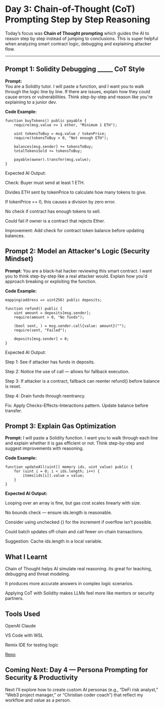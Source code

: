 #  Day 3: Chain-of-Thought (CoT) Prompting Step by Step Reasoning

Today’s focus was **Chain of Thought prompting** which guides the AI to reason step by step instead of jumping to conclusions. This is super helpful when analyzing smart contract logic, debugging and explaining attacker flow.

---

##  Prompt 1: Solidity Debugging _____ CoT Style

**Prompt:**  
You are a Solidity tutor. I will paste a function, and I want you to walk through the logic line by line. If there are issues, explain how they could cause errors or vulnerabilities. Think step-by-step and reason like you're explaining to a junior dev.



**Code Example:**
```solidity
function buyTokens() public payable {
    require(msg.value >= 1 ether, "Minimum 1 ETH");

    uint tokensToBuy = msg.value / tokenPrice;
    require(tokensToBuy > 0, "Not enough ETH");

    balances[msg.sender] += tokensToBuy;
    totalTokensSold += tokensToBuy;

    payable(owner).transfer(msg.value);
}

```
Expected AI Output:

Check: Buyer must send at least 1 ETH.

Divides ETH sent by tokenPrice to calculate how many tokens to give.

If tokenPrice == 0, this causes a division by zero error.

No check if contract has enough tokens to sell.

Could fail if owner is a contract that rejects Ether.

Improvement: Add check for contract token balance before updating balances.



## Prompt 2: Model an Attacker's Logic (Security Mindset)

**Prompt**:
You are a black-hat hacker reviewing this smart contract. I want you to think step-by-step like a real attacker would. Explain how you'd approach breaking or exploiting the function.

**Code Example:**
```solidity
mapping(address => uint256) public deposits;

function refund() public {
    uint amount = deposits[msg.sender];
    require(amount > 0, "No funds");

    (bool sent, ) = msg.sender.call{value: amount}("");
    require(sent, "Failed");

    deposits[msg.sender] = 0;
}

```
Expected AI Output:

Step 1: See if attacker has funds in deposits.

Step 2: Notice the use of call — allows for fallback execution.

Step 3: If attacker is a contract, fallback can reenter refund() before balance is reset.

Step 4: Drain funds through reentrancy.

Fix: Apply Checks-Effects-Interactions pattern. Update balance before transfer.


## Prompt 3: Explain Gas Optimization 
**Prompt:** 
I will paste a Solidity function. I want you to walk through each line and explain whether it is gas efficient or not. Think step-by-step and suggest improvements with reasoning.

**Code Example:**
```solidity
function updateAll(uint[] memory ids, uint value) public {
    for (uint i = 0; i < ids.length; i++) {
        items[ids[i]].value = value;
    }
}

```
**Expected AI Output:**

Looping over an array is fine, but gas cost scales linearly with size.

No bounds check — ensure ids.length is reasonable.

Consider using unchecked {} for the increment if overflow isn't possible.

Could batch updates off-chain and call fewer on-chain transactions.

Suggestion: Cache ids.length in a local variable.


## What I Learnt

Chain of Thought helps AI simulate real reasoning. its great for teaching, debugging and threat modeling.

It produces more accurate answers in complex logic scenarios.

Applying CoT with Solidity makes LLMs feel more like mentors or security partners.


## Tools Used
OpenAI Claude

VS Code with WSL

Remix IDE for testing logic


[Repo](github.com/sortlight/ai-prompt-learning)

## Coming Next: Day 4 — Persona Prompting for Security & Productivity
Next I’ll explore how to create custom AI personas (e.g., “DeFi risk analyst,” “Web3 project manager,” or “Christian coder coach”) that reflect my workflow and value as a person. 
